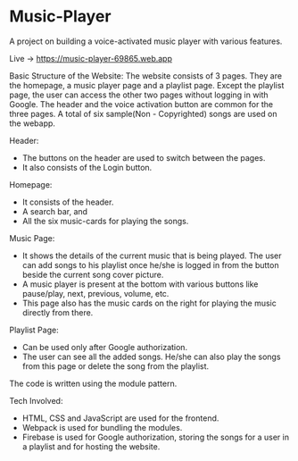 # Music-Player
A project on building a voice-activated music player with various features.

Live -> https://music-player-69865.web.app

Basic Structure of the Website: 
The website consists of 3 pages. They are the homepage, a music player page and a playlist page. Except the playlist page, the user can access the other two pages without logging in with Google. The header and the voice activation button are common for the three pages. A total of six sample(Non - Copyrighted) songs are used on the webapp. 

Header:
- The buttons on the header are used to switch between the pages. 
- It also consists of the Login button.

Homepage:
- It consists of the header.
- A search bar, and 
- All the six music-cards for playing the songs.

Music Page:
- It shows the details of the current music that is being played. The user can add songs to his playlist once he/she is logged in from the button beside the current song cover picture.
- A music player is present at the bottom with various buttons like pause/play, next, previous, volume, etc.
- This page also has the music cards on the right for playing the music directly from there.

Playlist Page:
- Can be used only after Google authorization.
- The user can see all the added songs. He/she can also play the songs from this page or delete the song from the playlist.

The code is written using the module pattern. 

Tech Involved:

- HTML, CSS and JavaScript are used for the frontend.
- Webpack is used for bundling the modules.
- Firebase is used for Google authorization, storing the songs for a user in a playlist and for hosting the website.
